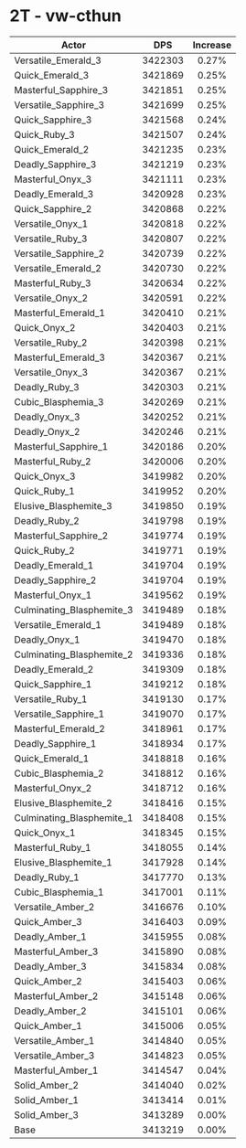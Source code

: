 # 2T - vw-cthun
| Actor | DPS | Increase |
|---|:---:|:---:|
|Versatile_Emerald_3|3422303|0.27%|
|Quick_Emerald_3|3421869|0.25%|
|Masterful_Sapphire_3|3421851|0.25%|
|Versatile_Sapphire_3|3421699|0.25%|
|Quick_Sapphire_3|3421568|0.24%|
|Quick_Ruby_3|3421507|0.24%|
|Quick_Emerald_2|3421235|0.23%|
|Deadly_Sapphire_3|3421219|0.23%|
|Masterful_Onyx_3|3421111|0.23%|
|Deadly_Emerald_3|3420928|0.23%|
|Quick_Sapphire_2|3420868|0.22%|
|Versatile_Onyx_1|3420818|0.22%|
|Versatile_Ruby_3|3420807|0.22%|
|Versatile_Sapphire_2|3420739|0.22%|
|Versatile_Emerald_2|3420730|0.22%|
|Masterful_Ruby_3|3420634|0.22%|
|Versatile_Onyx_2|3420591|0.22%|
|Masterful_Emerald_1|3420410|0.21%|
|Quick_Onyx_2|3420403|0.21%|
|Versatile_Ruby_2|3420398|0.21%|
|Masterful_Emerald_3|3420367|0.21%|
|Versatile_Onyx_3|3420367|0.21%|
|Deadly_Ruby_3|3420303|0.21%|
|Cubic_Blasphemia_3|3420269|0.21%|
|Deadly_Onyx_3|3420252|0.21%|
|Deadly_Onyx_2|3420246|0.21%|
|Masterful_Sapphire_1|3420186|0.20%|
|Masterful_Ruby_2|3420006|0.20%|
|Quick_Onyx_3|3419982|0.20%|
|Quick_Ruby_1|3419952|0.20%|
|Elusive_Blasphemite_3|3419850|0.19%|
|Deadly_Ruby_2|3419798|0.19%|
|Masterful_Sapphire_2|3419774|0.19%|
|Quick_Ruby_2|3419771|0.19%|
|Deadly_Emerald_1|3419704|0.19%|
|Deadly_Sapphire_2|3419704|0.19%|
|Masterful_Onyx_1|3419562|0.19%|
|Culminating_Blasphemite_3|3419489|0.18%|
|Versatile_Emerald_1|3419489|0.18%|
|Deadly_Onyx_1|3419470|0.18%|
|Culminating_Blasphemite_2|3419336|0.18%|
|Deadly_Emerald_2|3419309|0.18%|
|Quick_Sapphire_1|3419212|0.18%|
|Versatile_Ruby_1|3419130|0.17%|
|Versatile_Sapphire_1|3419070|0.17%|
|Masterful_Emerald_2|3418961|0.17%|
|Deadly_Sapphire_1|3418934|0.17%|
|Quick_Emerald_1|3418818|0.16%|
|Cubic_Blasphemia_2|3418812|0.16%|
|Masterful_Onyx_2|3418712|0.16%|
|Elusive_Blasphemite_2|3418416|0.15%|
|Culminating_Blasphemite_1|3418408|0.15%|
|Quick_Onyx_1|3418345|0.15%|
|Masterful_Ruby_1|3418055|0.14%|
|Elusive_Blasphemite_1|3417928|0.14%|
|Deadly_Ruby_1|3417770|0.13%|
|Cubic_Blasphemia_1|3417001|0.11%|
|Versatile_Amber_2|3416676|0.10%|
|Quick_Amber_3|3416403|0.09%|
|Deadly_Amber_1|3415955|0.08%|
|Masterful_Amber_3|3415890|0.08%|
|Deadly_Amber_3|3415834|0.08%|
|Quick_Amber_2|3415403|0.06%|
|Masterful_Amber_2|3415148|0.06%|
|Deadly_Amber_2|3415101|0.06%|
|Quick_Amber_1|3415006|0.05%|
|Versatile_Amber_1|3414840|0.05%|
|Versatile_Amber_3|3414823|0.05%|
|Masterful_Amber_1|3414547|0.04%|
|Solid_Amber_2|3414040|0.02%|
|Solid_Amber_1|3413414|0.01%|
|Solid_Amber_3|3413289|0.00%|
|Base|3413219|0.00%|
